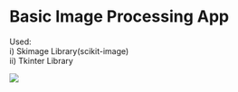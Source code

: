 # Basic Image Processing App

Used:<br>
i) Skimage Library(scikit-image)<br>
ii) Tkinter Library

![](ipapp.gif)
